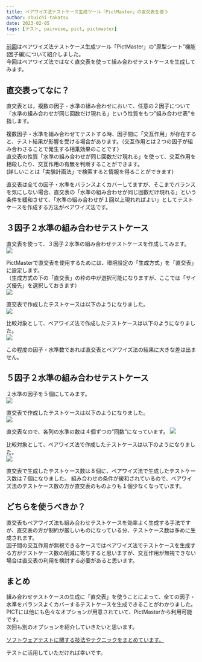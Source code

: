 ```yaml
---
title: ペアワイズ法テストケース生成ツール「PictMaster」の直交表を使う
author: shuichi-takatsu
date: 2023-02-05
tags: [テスト, pairwise, pict, pictmaster]
---
```


[前回](/blogs/2023/01/08/pictmaster-prototype-sheet-2-option/)はペアワイズ法テストケース生成ツール「PictMaster」の”原型シート”機能(因子編)について紹介しました。  
今回はペアワイズ法ではなく直交表を使って組み合わせテストケースを生成してみます。

## 直交表ってなに？

直交表とは，複数の因子・水準の組み合わせにおいて、任意の２因子について「水準の組み合わせが同じ回数だけ現れる」という性質をもつ”組み合わせ表”を指します。  

複数因子・水準を組み合わせてテストする時、因子間に「交互作用」が存在すると、テスト結果が影響を受ける場合があります。（交互作用とは２つの因子が組み合わさることで発生する相乗効果のことです）  
直交表の性質「水準の組み合わせが同じ回数だけ現れる」を使って、交互作用を相殺したり、交互作用の有無を判断することができます。  
(詳しいことは「実験計画法」で検索すると情報を得ることができます)

直交表は全ての因子・水準をバランスよくカバーしてますが、そこまでバランスを気にしない場合、直交表の「水準の組み合わせが同じ回数だけ現れる」という条件を緩和させて、「水準の組み合わせが１回以上現れればよい」としてテストケースを作成する方法がペアワイズ法です。  

## ３因子２水準の組み合わせテストケース

直交表を使って、３因子２水準の組み合わせテストケースを作成してみます。  
![](https://gyazo.com/ecc595ad6847958beb4cf97b43b51c3a.png)

PictMasterで直交表を使用するためには、環境設定の「生成方式」を「直交表」に設定します。  
（生成方式の下の「直交表」の枠の中が選択可能になりますが、ここでは「サイズ優先」を選択しておきます）  
![](https://gyazo.com/c87df3662e011d23442d352c1ed382cd.png)

直交表で作成したテストケースは以下のようになりました。  
![](https://gyazo.com/8c330ab7cafdccb4c4929c1e02a13747.png)

比較対象として、ペアワイズ法で作成したテストケースは以下のようになりました。  
![](https://gyazo.com/0f28b568342a9a85c486cd275bc18073.png)

この程度の因子・水準数であれば直交表とペアワイズ法の結果に大きな差は出ません。

## ５因子２水準の組み合わせテストケース

２水準の因子を５個にしてみます。  
![](https://gyazo.com/6d2b7f081b912de7db700fe986f49bcf.png)

直交表で作成したテストケースは以下のようになりました。  
![](https://gyazo.com/e2a846d54a4983b72f98dfe8dea4e594.png)

直交表なので、各列の水準の数は４個ずつの”同数”になっています。
![](https://gyazo.com/20edde14623a4383360a67f7fd139225.png)

比較対象として、ペアワイズ法で作成したテストケースは以下のようになりました。  
![](https://gyazo.com/34d6ed067860fa048579a70306cb2ed2.png)

直交表で生成したテストケース数は８個に、ペアワイズ法で生成したテストケース数は７個になりました。
組み合わせの条件が緩和されているので、ペアワイズ法のテストケース数の方が直交表のものよりも１個少なくなっています。

## どちらを使うべきか？

直交表もペアワイズ法も組み合わせテストケースを効率よく生成する手法ですが、直交表の方が制約が厳しいものになっている分、テストケース数は多めに生成されます。  
因子間の交互作用が無視できるケースではペアワイズ法でテストケースを生成する方がテストケース数の削減に寄与すると思いますが、交互作用が無視できない場合は直交表の利用を検討する必要があると思います。

## まとめ

組み合わせテストケースの生成に「直交表」を使うことによって、全ての因子・水準をバランスよくカバーするテストケースを生成できることがわかりました。  
PICTには他にも色々なオプションが用意されていて、PictMasterから利用可能です。  
次回も別のオプションを紹介していきたいと思います。

[ソフトウェアテストに関する技法やテクニックをまとめています。](/testing/)

テストに活用していただければ幸いです。
